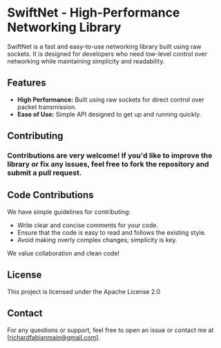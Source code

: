 # SwiftNet - High-Performance Networking Library

SwiftNet is a fast and easy-to-use networking library built using raw sockets. It is designed for developers who need low-level control over networking while maintaining simplicity and readability.

## Features

- **High Performance:** Built using raw sockets for direct control over packet transmission.
- **Ease of Use:** Simple API designed to get up and running quickly.

## Contributing
### Contributions are very welcome! If you'd like to improve the library or fix any issues, feel free to fork the repository and submit a pull request.

## Code Contributions
We have simple guidelines for contributing:

- Write clear and concise comments for your code.
- Ensure that the code is easy to read and follows the existing style.
- Avoid making overly complex changes; simplicity is key.

We value collaboration and clean code!

## License
This project is licensed under the Apache License 2.0

## Contact
For any questions or support, feel free to open an issue or contact me at [richardfabianmain@gmail.com].
